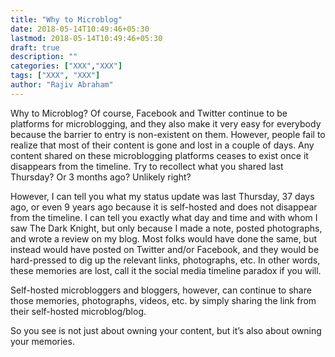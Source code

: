 ```yaml
---
title: "Why to Microblog"
date: 2018-05-14T10:49:46+05:30
lastmod: 2018-05-14T10:49:46+05:30
draft: true
description: ""
categories: ["XXX","XXX"]
tags: ["XXX", "XXX"]
author: "Rajiv Abraham"
---
```


Why to Microblog?
Of course, Facebook and Twitter continue to be platforms for microblogging, and they also make it very easy for everybody because the barrier to entry is non-existent on them. However, people fail to realize that most of their content is gone and lost in a couple of days. Any content shared on these microblogging platforms ceases to exist once it disappears from the timeline. Try to recollect what you shared last Thursday? Or 3 months ago? Unlikely right?

However, I can tell you what my status update was last Thursday, 37 days ago, or even 9 years ago because it is self-hosted and does not disappear from the timeline. I can tell you exactly what day and time and with whom I saw The Dark Knight, but only because I made a note, posted photographs, and wrote a review on my blog. Most folks would have done the same, but instead would have posted on Twitter and/or Facebook, and they would be hard-pressed to dig up the relevant links, photographs, etc. In other words, these memories are lost, call it the social media timeline paradox if you will.

Self-hosted microbloggers and bloggers, however, can continue to share those memories, photographs, videos, etc. by simply sharing the link from their self-hosted microblog/blog.

So you see is not just about owning your content, but it’s also about owning your memories.